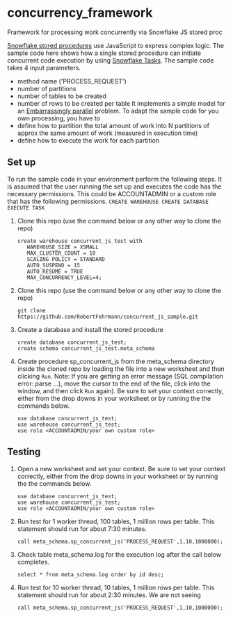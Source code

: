 # concurrency_framework
Framework for processing work concurrently via Snowflake JS stored proc 


[Snowflake stored procedures](https://docs.snowflake.com/en/sql-reference/stored-procedures-overview.html) use JavaScript to express complex logic. The sample code here shows how a single stored procedure can initiate concurrent code execution by using [Snowflake Tasks](https://docs.snowflake.com/en/user-guide/tasks-intro.html). 
The sample code takes 4 input parameters.
* method name ('PROCESS_REQUEST') 
* number of partitions
* number of tables to be created
* number of rows to be created per table
It implements a simple model for an [Embarrassingly parallel](https://en.wikipedia.org/wiki/Embarrassingly_parallel) problem. To adapt the sample code for you own processing, you have to 
* define how to partition the total amount of work into N partitions of approx the same amount of work (measured in execution time)
* define how to execute the work for each partition

## Set up
To run the sample code in your environment perform the following steps. It is assumed that the user running the set up and executes the code has the necessary permissions. This could be ACCOUNTADMIN or a custom role that has the following permissions.
    ```
    CREATE WAREHOUSE
    CREATE DATABASE
    EXECUTE TASK
    ```
1. Clone this repo (use the command below or any other way to clone the repo)
    ```
    create warehouse concurrent_js_test with
       WAREHOUSE_SIZE = XSMALL
       MAX_CLUSTER_COUNT = 10
       SCALING POLICY = STANDARD
       AUTO_SUSPEND = 15
       AUTO_RESUME = TRUE
       MAX_CONCURRENCY_LEVEL=4;
    ```
1. Clone this repo (use the command below or any other way to clone the repo)
    ```
    git clone https://github.com/RobertFehrmann/concurrent_js_sample.git
    ```
1. Create a database and install the stored procedure 
    ```
    create database concurrent_js_test;
    create schema concurrent_js_test.meta_schema
    ```
1. Create procedure sp_concurrent_js from the meta_schema directory inside the cloned repo by loading the file into a new worksheet and then clicking `Run`. Note: If you are getting an error message (SQL compilation error: parse ...), move the cursor to the end of the file, click into the window, and then click `Run` again). Be sure to set your context correctly, either from the drop downs in your worksheet or by running the the commands below.
    ```
    use database concurrent_js_test;
    use warehouse concurrent_js_test;
    use role <ACCOUNTADMIN/your own custom role>
    ```

## Testing
1. Open a new worksheet and set your context. Be sure to set your context correctly, either from the drop downs in your worksheet or by running the the commands below.
    ```
    use database concurrent_js_test;
    use warehouse concurrent_js_test;
    use role <ACCOUNTADMIN/your own custom role>
    ```
1. Run test for 1 worker thread, 100 tables, 1 million rows per table. This statement should run for about 7:30 minutes.
    ```
    call meta_schema.sp_concurrent_js('PROCESS_REQUEST',1,10,1000000);
    ```
1. Check table meta_schema.log for the execution log after the call below completes. 
    ```
    select * from meta_schema.log order by id desc;
    ```
1. Run test for 10 worker thread, 10 tables, 1 million rows per table. This statement should run for about 2:30 minutes. We are not seeing 
    ```
    call meta_schema.sp_concurrent_js('PROCESS_REQUEST',1,10,1000000);
    ```

